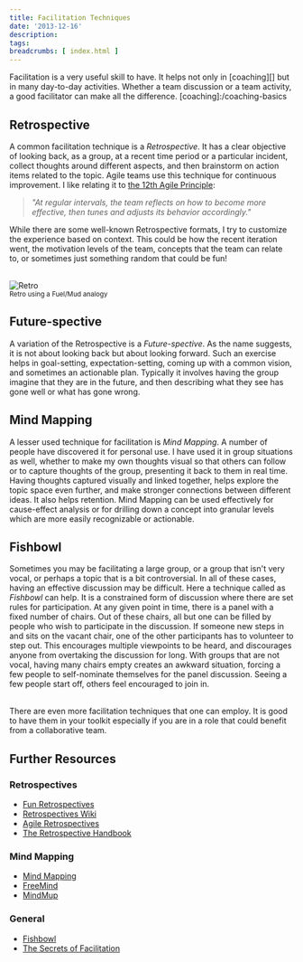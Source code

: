 ```yaml
---
title: Facilitation Techniques
date: '2013-12-16'
description:
tags:
breadcrumbs: [ index.html ]
---
```


Facilitation is a very useful skill to have. It helps not only in [coaching][] but in many day-to-day activities. Whether a team discussion or a team activity, a good facilitator can make all the difference.
[coaching]:/coaching-basics

## Retrospective
A common facilitation technique is a *Retrospective*. It has a clear objective of looking back, as a group, at a recent time period or a particular incident, collect thoughts around different aspects, and then brainstorm on action items related to the topic. Agile teams use this technique for continuous improvement. I like relating it to [the 12th Agile Principle][]:
> *"At regular intervals, the team reflects on how to become more effective, then tunes and adjusts its behavior accordingly."*

[the 12th Agile Principle]:http://agilemanifesto.org/principles.html

While there are some well-known Retrospective formats, I try to customize the experience based on context. This could be how the recent iteration went, the motivation levels of the team, concepts that the team can relate to, or sometimes just something random that could be fun!

<br><img alt="Retro" src="{{urls.media}}/images/coaching/retro.png"><br>
<small class="muted">Retro using a Fuel/Mud analogy</small>

## Future-spective
A variation of the Retrospective is a *Future-spective*. As the name suggests, it is not about looking back but about looking forward. Such an exercise helps in goal-setting, expectation-setting, coming up with a common vision, and sometimes an actionable plan. Typically it involves having the group imagine that they are in the future, and then describing what they see has gone well or what has gone wrong.

## Mind Mapping
A lesser used technique for facilitation is *Mind Mapping*. A number of people have discovered it for personal use. I have used it in group situations as well, whether to make my own thoughts visual so that others can follow or to capture thoughts of the group, presenting it back to them in real time. Having thoughts captured visually and linked together, helps explore the topic space even further, and make stronger connections between different ideas. It also helps retention. Mind Mapping can be used effectively for cause-effect analysis or for drilling down a concept into granular levels which are more easily recognizable or actionable.

## Fishbowl
Sometimes you may be facilitating a large group, or a group that isn't very vocal, or perhaps a topic that is a bit controversial. In all of these cases, having an effective discussion may be difficult. Here a technique called as *Fishbowl* can help. It is a constrained form of discussion where there are set rules for participation. At any given point in time, there is a panel with a fixed number of chairs. Out of these chairs, all but one can be filled by people who wish to participate in the discussion. If someone new steps in and sits on the vacant chair, one of the other participants has to volunteer to step out. This encourages multiple viewpoints to be heard, and discourages anyone from overtaking the discussion for long. With groups that are not vocal, having many chairs empty creates an awkward situation, forcing a few people to self-nominate themselves for the panel discussion. Seeing a few people start off, others feel encouraged to join in.

<br>
There are even more facilitation techniques that one can employ. It is good to have them in your toolkit especially if you are in a role that could benefit from a collaborative team.

## Further Resources

### Retrospectives
* [Fun Retrospectives](http://www.funretrospectives.com/)
* [Retrospectives Wiki](http://retrospectivewiki.org/)
* [Agile Retrospectives](http://pragprog.com/book/dlret/agile-retrospectives)
* [The Retrospective Handbook](https://leanpub.com/the-retrospective-handbook)

### Mind Mapping
* [Mind Mapping](http://en.wikipedia.org/wiki/Mind_map)
* [FreeMind](http://freemind.sourceforge.net/wiki/index.php/Main_Page)
* [MindMup](http://www.mindmup.com/)

### General
* [Fishbowl](http://en.wikipedia.org/wiki/Fishbowl_\(conversation\))
* [The Secrets of Facilitation](http://www.amazon.com/Secrets-Facilitation-S-M-R-T-Getting/dp/0787975788)
